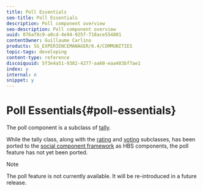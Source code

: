 ```yaml
---
title: Poll Essentials
seo-title: Poll Essentials
description: Poll component overview
seo-description: Poll component overview
uuid: 076af8c9-a0cd-4e94-925f-718ace554801
contentOwner: Guillaume Carlino
products: SG_EXPERIENCEMANAGER/6.4/COMMUNITIES
topic-tags: developing
content-type: reference
discoiquuid: 5f3e4a51-9382-4277-aa60-eaa483bf7ae1
index: y
internal: n
snippet: y
---
```


# Poll Essentials{#poll-essentials}

The poll component is a subclass of [tally](../../communities/using/tally.md).

While the tally class, along with the [rating](../../communities/using/rating-basics.md) and [voting](../../communities/using/essentials-voting.md) subclasses, has been ported to the [social component framework](../../communities/using/scf.md) as HBS components, the poll feature has not yet been ported.

>[!NOTE]
>
>The poll feature is not currently available. It will be re-introduced in a future release.

